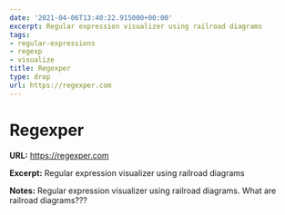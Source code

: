 ```yaml
---
date: '2021-04-06T13:40:22.915000+00:00'
excerpt: Regular expression visualizer using railroad diagrams
tags:
- regular-expressions
- regexp
- visualize
title: Regexper
type: drop
url: https://regexper.com
---
```


# Regexper

**URL:** https://regexper.com

**Excerpt:** Regular expression visualizer using railroad diagrams

**Notes:**
Regular expression visualizer using railroad diagrams. What are railroad diagrams???

